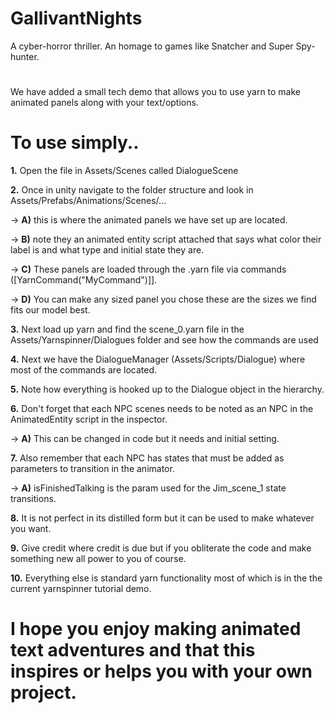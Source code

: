 # GallivantNights
A cyber-horror thriller. An homage to games like Snatcher and Super Spy-hunter.

# 
 
We have added a small tech demo that allows you to use yarn to make animated panels along with your text/options.

# To use simply..
**1.**  Open the file in Assets/Scenes called DialogueScene

**2.** Once in unity navigate to the folder structure and look in Assets/Prefabs/Animations/Scenes/...
 
 → **A)** this is where the animated panels we have set up are located.
 
 → **B)** note they an animated entity script attached that says what color their label is and what type and initial state they are.
 
 → **C)** These panels are loaded through the .yarn file via commands ([YarnCommand("MyCommand")]].
 
 → **D)** You can make any sized panel you chose these are the sizes we find fits our model best.


**3.** Next load up yarn and find the scene_0.yarn file in the Assets/Yarnspinner/Dialogues folder and see how the commands are used

**4.** Next we have the DialogueManager (Assets/Scripts/Dialogue) where most of the commands are located.

**5.** Note how everything is hooked up to the Dialogue object in the hierarchy.

**6.** Don't forget that each NPC scenes needs to be noted as an NPC in the AnimatedEntity script in the inspector.
 
 → **A)** This can be changed in code but it needs and initial setting.
 

**7.** Also remember that each NPC has states that must be added as parameters to transition in the animator.

 → **A)** isFinishedTalking is the param used for the Jim_scene_1 state transitions.


**8.** It is not perfect in its distilled form but it can be used to make whatever you want. 

**9.** Give credit where credit is due but if you obliterate the code and make something new all power to you of course.

**10.** Everything else is standard yarn functionality most of which is in the the current yarnspinner tutorial demo.

# I hope you enjoy making animated text adventures and that this inspires or helps you with your own project.
